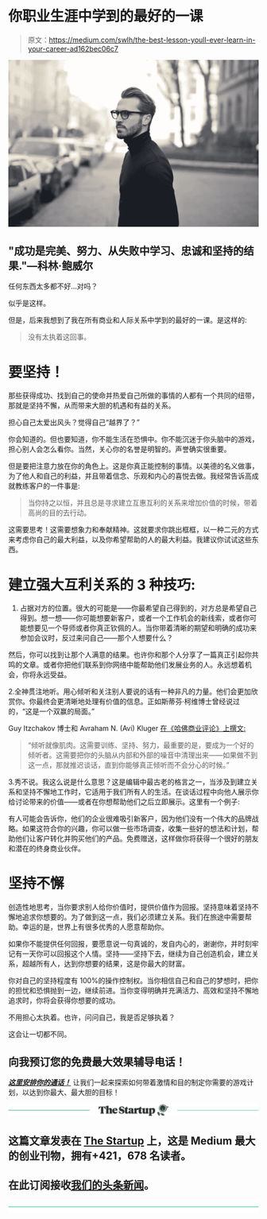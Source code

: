 # 你职业生涯中学到的最好的一课

> 原文：<https://medium.com/swlh/the-best-lesson-youll-ever-learn-in-your-career-ad162bec06c7>

![](img/3566f958bb3240ce0395d6858578494d.png)

## "成功是完美、努力、从失败中学习、忠诚和坚持的结果."—科林·鲍威尔

任何东西太多都不好…对吗？

似乎是这样。

但是，后来我想到了我在所有商业和人际关系中学到的最好的一课。是这样的:

> 没有太执着这回事。

# 要坚持！

那些获得成功、找到自己的使命并热爱自己所做的事情的人都有一个共同的纽带，那就是坚持不懈，从而带来大胆的机遇和有益的关系。

担心自己太爱出风头？觉得自己“越界了？”

你会知道的。但也要知道，你不能生活在恐惧中。你不能沉迷于你头脑中的游戏，担心别人会怎么看你。当然，关心你的名誉是明智的。声誉确实很重要。

但是要把注意力放在你的角色上。这是你真正能控制的事情。以美德的名义做事，为了他人和自己的利益，并且带着信念、乐观和内心的喜悦去做。我经常告诉高成就教练客户的一件事是:

> 当你持之以恒，并且总是寻求建立互惠互利的关系来增加价值的时候，带着高尚的目的去行动。

这需要思考！这需要想象力和奉献精神。这就要求你跳出框框，以一种二元的方式来考虑你自己的最大利益，以及你希望帮助的人的最大利益。我建议你试试这些东西。

# 建立强大互利关系的 3 种技巧:

1.  占据对方的位置。很大的可能是——你最希望自己得到的，对方总是希望自己得到。想一想——你可能想要新客户，或者一个工作机会的新线索，或者你可能想要见一个导师或者你真正钦佩的人。当你带着清晰的期望和明确的成功来参加会议时，反过来问自己——那个人想要什么？

然后，你可以找到让那个人满意的结果。也许你和那个人分享了一篇真正引起你共鸣的文章。或者你把他们联系到你网络中能帮助他们发展业务的人。永远想着机会，你将永远受益。

2.全神贯注地听。用心倾听和关注别人要说的话有一种非凡的力量。他们会更加欣赏你。你最终会更清晰地处理有价值的信息。正如斯蒂芬·柯维博士曾经说过的，“这是一个双赢的局面。”

Guy Itzchakov 博士和 Avraham N. (Avi) Kluger [在《哈佛商业评论》上撰文:](https://hbr.org/2018/05/the-power-of-listening-in-helping-people-change)

> “倾听就像肌肉。这需要训练、坚持、努力，最重要的是，要成为一个好的倾听者。这需要把你的头脑从内部和外部的噪音中清理出来——如果做不到这一点，那就推迟谈话，直到你能够真正倾听而不会分心的时候。”

3.秀不说。我这么说是什么意思？这是编辑中最古老的格言之一，当涉及到建立关系和坚持不懈地工作时，它适用于我们所有人的生活。在谈话过程中向他人展示你给讨论带来的价值——或者在你想帮助他们之后立即展示。这里有一个例子:

有人可能会告诉你，他们的企业很难吸引新客户，因为他们没有一个伟大的品牌战略。如果这符合你的兴趣，你可以做一些市场调查，收集一些好的想法和计划，帮助他们让客户转化并购买他们的产品。免费赠送，这样做你将获得一个很好的朋友和潜在的终身商业伙伴。

# 坚持不懈

创造性地思考，当你要求别人给你价值时，提供价值作为回报。坚持意味着坚持不懈地追求你想要的。为了做到这一点，我们必须建立关系。我们在旅途中需要帮助。幸运的是，世界上有很多优秀的人愿意帮助你。

如果你不能提供任何回报，要愿意说一句真诚的，发自内心的，谢谢你，并时刻牢记有一天你可以回报这个人情。坚持——坚持下去，继续为自己创造机会，建立关系，超越所有人，达到你想要的结果，这是你最大的财富。

你对自己的坚持程度有 100%的操作控制权。当你相信自己和自己的梦想时，把你的担忧和恐惧抛到一边，继续前进。当你变得明确并充满活力、高效和坚持不懈地追求时，你将会获得你想要的成功。

不用担心太执着。也许，问问自己，我是否足够执着？

这会让一切都不同。

## 向我预订您的免费最大效果辅导电话！

[***这里安排你的通话！***](https://christopherconnors.typeform.com/to/xMkBDZ) 让我们一起来探索如何带着激情和目的制定你需要的游戏计划，以达到你最大、最大胆的目标！

[![](img/308a8d84fb9b2fab43d66c117fcc4bb4.png)](https://medium.com/swlh)

## 这篇文章发表在 [The Startup](https://medium.com/swlh) 上，这是 Medium 最大的创业刊物，拥有+421，678 名读者。

## 在此订阅接收[我们的头条新闻](https://growthsupply.com/the-startup-newsletter/)。

[![](img/b0164736ea17a63403e660de5dedf91a.png)](https://medium.com/swlh)